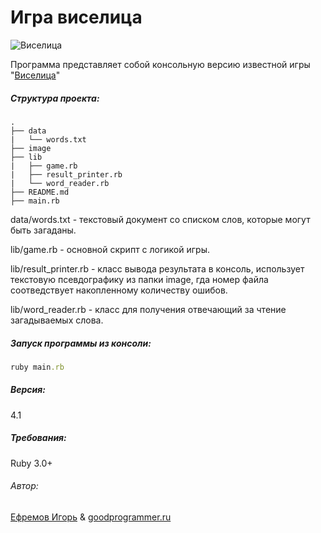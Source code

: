 # Игра виселица
![Виселица](https://upload.wikimedia.org/wikipedia/commons/0/0b/%D0%92%D0%B8%D1%81%D0%B5%D0%BB%D0%B8%D1%86%D0%B0.svg)

Программа представляет собой консольную версию известной игры "[Виселица](https://ru.wikipedia.org/wiki/%D0%92%D0%B8%D1%81%D0%B5%D0%BB%D0%B8%D1%86%D0%B0_(%D0%B8%D0%B3%D1%80%D0%B0))"

##### Структура проекта:
```
.
├── data
|   └── words.txt
├── image
├── lib
|   ├── game.rb
|   ├── result_printer.rb
|   └── word_reader.rb
├── README.md
├── main.rb

```
data/words.txt - текстовый документ со списком слов, которые могут быть загаданы.

lib/game.rb - основной скрипт с логикой игры.

lib/result_printer.rb - класс вывода результата в консоль, использует текстовую псевдографику из папки image, гда номер файла соотведствует накопленному количеству ошибов.

lib/word_reader.rb - класс для получения отвечающий за чтение загадываемых слова.

##### Запуск программы из консоли:
```ruby
ruby main.rb
```
##### Версия:
4.1

##### Требования:
Ruby 3.0+

###### Автор:
[Ефремов Игорь](https://github.com/Yefremovigor) & [goodprogrammer.ru](https://goodprogrammer.ru)